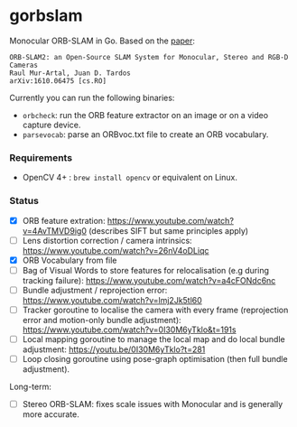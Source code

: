 # gorbslam
Monocular ORB-SLAM in Go. Based on the [paper](https://arxiv.org/abs/1610.06475):
```
ORB-SLAM2: an Open-Source SLAM System for Monocular, Stereo and RGB-D Cameras
Raul Mur-Artal, Juan D. Tardos
arXiv:1610.06475 [cs.RO]
```

Currently you can run the following binaries:
 - `orbcheck`: run the ORB feature extractor on an image or on a video capture device.
 - `parsevocab`: parse an ORBvoc.txt file to create an ORB vocabulary.


### Requirements
 - OpenCV 4+ : `brew install opencv` or equivalent on Linux.

### Status
 - [x] ORB feature extration: https://www.youtube.com/watch?v=4AvTMVD9ig0 (describes SIFT but same principles apply)
 - [ ] Lens distortion correction / camera intrinsics: https://www.youtube.com/watch?v=26nV4oDLiqc
 - [x] ORB Vocabulary from file
 - [ ] Bag of Visual Words to store features for relocalisation (e.g during tracking failure): https://www.youtube.com/watch?v=a4cFONdc6nc 
 - [ ] Bundle adjustment / reprojection error: https://www.youtube.com/watch?v=lmj2Jk5tl60
 - [ ] Tracker goroutine to localise the camera with every frame (reprojection error and motion-only bundle adjustment): https://www.youtube.com/watch?v=0I30M6yTklo&t=191s
 - [ ] Local mapping goroutine to manage the local map and do local bundle adjustment: https://youtu.be/0I30M6yTklo?t=281
 - [ ] Loop closing goroutine using pose-graph optimisation (then full bundle adjustment). 

Long-term:
 - [ ] Stereo ORB-SLAM: fixes scale issues with Monocular and is generally more accurate.
